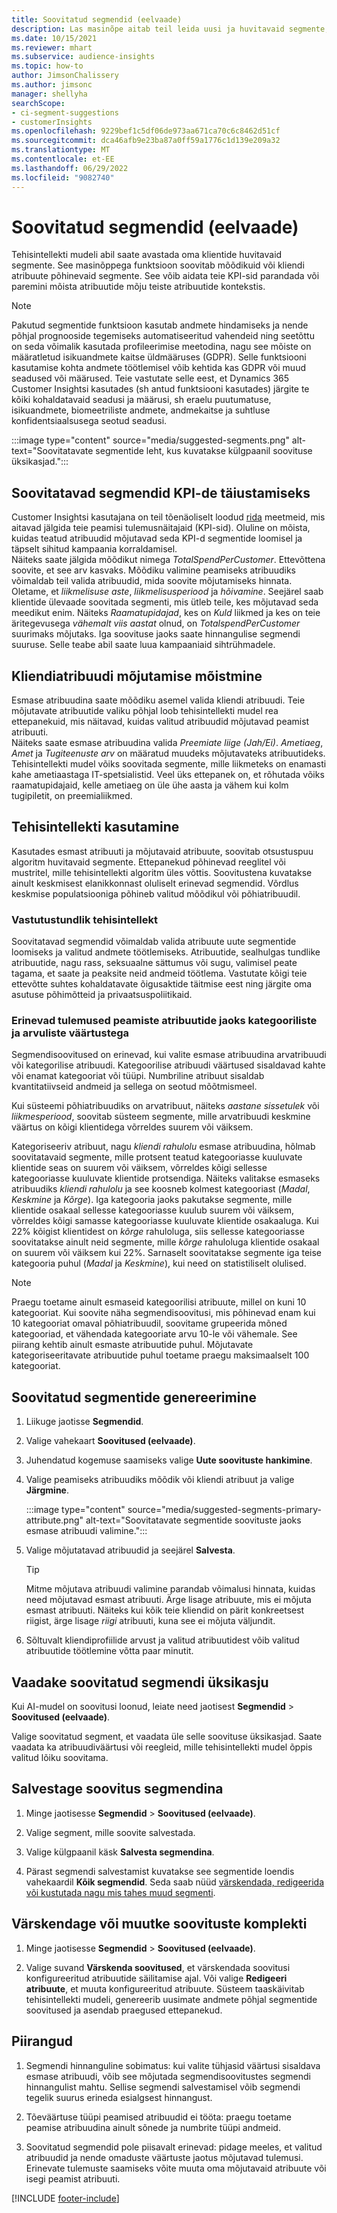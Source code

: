 ```yaml
---
title: Soovitatud segmendid (eelvaade)
description: Las masinõpe aitab teil leida uusi ja huvitavaid segmente, mis põhinevad kliendi atribuutidel.
ms.date: 10/15/2021
ms.reviewer: mhart
ms.subservice: audience-insights
ms.topic: how-to
author: JimsonChalissery
ms.author: jimsonc
manager: shellyha
searchScope:
- ci-segment-suggestions
- customerInsights
ms.openlocfilehash: 9229bef1c5df06de973aa671ca70c6c8462d51cf
ms.sourcegitcommit: dca46afb9e23ba87a0ff59a1776c1d139e209a32
ms.translationtype: MT
ms.contentlocale: et-EE
ms.lasthandoff: 06/29/2022
ms.locfileid: "9082740"
---
```

# <a name="suggested-segments-preview"></a>Soovitatud segmendid (eelvaade)

Tehisintellekti mudeli abil saate avastada oma klientide huvitavaid segmente. See masinõppega funktsioon soovitab mõõdikuid või kliendi atribuute põhinevaid segmente. See võib aidata teie KPI-sid parandada või paremini mõista atribuutide mõju teiste atribuutide kontekstis. 

> [!NOTE]
> Pakutud segmentide funktsioon kasutab andmete hindamiseks ja nende põhjal prognooside tegemiseks automatiseeritud vahendeid ning seetõttu on seda võimalik kasutada profileerimise meetodina, nagu see mõiste on määratletud isikuandmete kaitse üldmääruses (GDPR). Selle funktsiooni kasutamise kohta andmete töötlemisel võib kehtida kas GDPR või muud seadused või määrused. Teie vastutate selle eest, et Dynamics 365 Customer Insightsi kasutades (sh antud funktsiooni kasutades) järgite te kõiki kohaldatavaid seadusi ja määrusi, sh eraelu puutumatuse, isikuandmete, biomeetriliste andmete, andmekaitse ja suhtluse konfidentsiaalsusega seotud seadusi.

:::image type="content" source="media/suggested-segments.png" alt-text="Soovitatavate segmentide leht, kus kuvatakse külgpaanil soovituse üksikasjad.":::

## <a name="suggested-segments-to-improve-your-kpis"></a>Soovitatavad segmendid KPI-de täiustamiseks

Customer Insightsi kasutajana on teil tõenäoliselt loodud [rida](measures.md) meetmeid, mis aitavad jälgida teie peamisi tulemusnäitajaid (KPI-sid). Oluline on mõista, kuidas teatud atribuudid mõjutavad seda KPI-d segmentide loomisel ja täpselt sihitud kampaania korraldamisel.   
Näiteks saate jälgida mõõdikut nimega *TotalSpendPerCustomer*. Ettevõttena soovite, et see arv kasvaks. Mõõdiku valimine peamiseks atribuudiks võimaldab teil valida atribuudid, mida soovite mõjutamiseks hinnata. Oletame, et *liikmelisuse aste*, *liikmelisusperiood* ja *hõivamine*. Seejärel saab klientide ülevaade soovitada segmenti, mis ütleb teile, kes mõjutavad seda meedikut enim. Näiteks *Raamatupidajad*, kes on *Kuld* liikmed ja kes on teie äritegevusega *vähemalt viis aastat* olnud, on *TotalspendPerCustomer* suurimaks mõjutaks. Iga soovituse jaoks saate hinnangulise segmendi suuruse. Selle teabe abil saate luua kampaaniaid sihtrühmadele.

## <a name="understand-what-influences-a-customer-attribute"></a>Kliendiatribuudi mõjutamise mõistmine

Esmase atribuudina saate mõõdiku asemel valida kliendi atribuudi. Teie mõjutavate atribuutide valiku põhjal loob tehisintellekti mudel rea ettepanekuid, mis näitavad, kuidas valitud atribuudid mõjutavad peamist atribuuti.   
Näiteks saate esmase atribuudina valida *Preemiate liige (Jah/Ei)*. *Ametiaeg*, *Amet* ja *Tugiteenuste arv* on määratud muudeks mõjutavateks atribuutideks. Tehisintellekti mudel võiks soovitada segmente, mille liikmeteks on enamasti kahe ametiaastaga IT-spetsialistid. Veel üks ettepanek on, et rõhutada võiks raamatupidajaid, kelle ametiaeg on üle ühe aasta ja vähem kui kolm tugipiletit, on preemialiikmed. 

## <a name="artificial-intelligence-usage"></a>Tehisintellekti kasutamine

Kasutades esmast atribuuti ja mõjutavaid atribuute, soovitab otsustuspuu algoritm huvitavaid segmente. Ettepanekud põhinevad reeglitel või mustritel, mille tehisintellekti algoritm üles võttis. Soovitustena kuvatakse ainult keskmisest elanikkonnast oluliselt erinevad segmendid. Võrdlus keskmise populatsiooniga põhineb valitud mõõdikul või põhiatribuudil.

### <a name="responsible-ai"></a>Vastutustundlik tehisintellekt

Soovitatavad segmendid võimaldab valida atribuute uute segmentide loomiseks ja valitud andmete töötlemiseks. Atribuutide, sealhulgas tundlike atribuutide, nagu rass, seksuaalne sättumus või sugu, valimisel peate tagama, et saate ja peaksite neid andmeid töötlema. Vastutate kõigi teie ettevõtte suhtes kohaldatavate õigusaktide täitmise eest ning järgite oma asutuse põhimõtteid ja privaatsuspoliitikaid.

### <a name="different-results-for-primary-attributes-with-categorical-and-numeric-values"></a>Erinevad tulemused peamiste atribuutide jaoks kategooriliste ja arvuliste väärtustega

Segmendisoovitused on erinevad, kui valite esmase atribuudina arvatribuudi või kategorilise atribuudi. Kategoorilise atribuudi väärtused sisaldavad kahte või enamat kategooriat või tüüpi. Numbriline atribuut sisaldab kvantitatiivseid andmeid ja sellega on seotud mõõtmismeel.

Kui süsteemi põhiatribuudiks on arvatribuut, näiteks *aastane sissetulek* või *liikmesperiood*, soovitab süsteem segmente, mille arvatribuudi keskmine väärtus on kõigi klientidega võrreldes suurem või väiksem.

Kategoriseeriv atribuut, nagu *kliendi rahulolu* esmase atribuudina, hõlmab soovitatavaid segmente, mille protsent teatud kategooriasse kuuluvate klientide seas on suurem või väiksem, võrreldes kõigi sellesse kategooriasse kuuluvate klientide protsendiga. Näiteks valitakse esmaseks atribuudiks *kliendi rahulolu* ja see koosneb kolmest kategooriast (*Madal*, *Keskmine* ja *Kõrge*). Iga kategooria jaoks pakutakse segmente, mille klientide osakaal sellesse kategooriasse kuulub suurem või väiksem, võrreldes kõigi samasse kategooriasse kuuluvate klientide osakaaluga. Kui 22% kõigist klientidest on *kõrge* rahuloluga, siis sellesse kategooriasse soovitatakse ainult neid segmente, mille *kõrge* rahuloluga klientide osakaal on suurem või väiksem kui 22%. Sarnaselt soovitatakse segmente iga teise kategooria puhul (*Madal* ja *Keskmine*), kui need on statistiliselt olulised.

> [!NOTE]
> Praegu toetame ainult esmaseid kategoorilisi atribuute, millel on kuni 10 kategooriat. Kui soovite näha segmendisoovitusi, mis põhinevad enam kui 10 kategooriat omaval põhiatribuudil, soovitame grupeerida mõned kategooriad, et vähendada kategooriate arvu 10-le või vähemale. See piirang kehtib ainult esmaste atribuutide puhul. Mõjutavate kategoriseeritavate atribuutide puhul toetame praegu maksimaalselt 100 kategooriat.

## <a name="generate-suggested-segments"></a>Soovitatud segmentide genereerimine

1. Liikuge jaotisse **Segmendid**.

1. Valige vahekaart **Soovitused (eelvaade)**.

1. Juhendatud kogemuse saamiseks valige **Uute soovituste hankimine**.

1. Valige peamiseks atribuudiks mõõdik või kliendi atribuut ja valige **Järgmine**.

   :::image type="content" source="media/suggested-segments-primary-attribute.png" alt-text="Soovitatavate segmentide soovituste jaoks esmase atribuudi valimine.":::

1. Valige mõjutatavad atribuudid ja seejärel **Salvesta**.
   
   > [!TIP]
   > Mitme mõjutava atribuudi valimine parandab võimalusi hinnata, kuidas need mõjutavad esmast atribuuti. Ärge lisage atribuute, mis ei mõjuta esmast atribuuti. Näiteks kui kõik teie kliendid on pärit konkreetsest riigist, ärge lisage *riigi* atribuuti, kuna see ei mõjuta väljundit.

1. Sõltuvalt kliendiprofiilide arvust ja valitud atribuutidest võib valitud atribuutide töötlemine võtta paar minutit. 

## <a name="view-details-of-a-suggested-segment"></a>Vaadake soovitatud segmendi üksikasju

Kui AI-mudel on soovitusi loonud, leiate need jaotisest **Segmendid** > **Soovitused (eelvaade)**.
 
Valige soovitatud segment, et vaadata üle selle soovituse üksikasjad. Saate vaadata ka atribuudiväärtusi või reegleid, mille tehisintellekti mudel õppis valitud lõiku soovitama.

## <a name="save-a-suggestion-as-a-segment"></a>Salvestage soovitus segmendina

1. Minge jaotisesse **Segmendid** > **Soovitused (eelvaade)**.

1. Valige segment, mille soovite salvestada. 

1. Valige külgpaanil käsk **Salvesta segmendina**. 

1. Pärast segmendi salvestamist kuvatakse see segmentide loendis vahekaardil **Kõik segmendid**. Seda saab nüüd [värskendada, redigeerida või kustutada nagu mis tahes muud segmenti](segments.md).

## <a name="refresh-or-edit-a-set-of-suggestions"></a>Värskendage või muutke soovituste komplekti

1. Minge jaotisesse **Segmendid** > **Soovitused (eelvaade)**.

1. Valige suvand **Värskenda soovitused**, et värskendada soovitusi konfigureeritud atribuutide säilitamise ajal. Või valige **Redigeeri atribuute**, et muuta konfigureeritud atribuute. Süsteem taaskäivitab tehisintellekti mudeli, genereerib uusimate andmete põhjal segmentide soovitused ja asendab praegused ettepanekud.

## <a name="limitations"></a>Piirangud

1. Segmendi hinnanguline sobimatus: kui valite tühjasid väärtusi sisaldava esmase atribuudi, võib see mõjutada segmendisoovitustes segmendi hinnangulist mahtu. Sellise segmendi salvestamisel võib segmendi tegelik suurus erineda esialgsest hinnangust.
 
2. Tõeväärtuse tüüpi peamised atribuudid ei tööta: praegu toetame peamise atribuudina ainult sõnede ja numbrite tüüpi andmeid.

3. Soovitatud segmendid pole piisavalt erinevad: pidage meeles, et valitud atribuudid ja nende omaduste väärtuste jaotus mõjutavad tulemusi. Erinevate tulemuste saamiseks võite muuta oma mõjutavaid atribuute või isegi peamist atribuuti.



[!INCLUDE [footer-include](includes/footer-banner.md)]